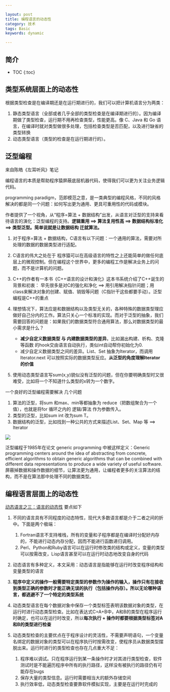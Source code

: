 ```yaml
---

layout: post
title: 编程语言的动态性
category: 技术
tags: Basic
keywords: dynamic

---
```


## 简介

* TOC
{:toc}

## 类型系统层面上的动态性

根据类型检查是在编译期还是在运行期进行的，我们可以把计算机语言分为两类：

1. 静态类型语言（全部或者几乎全部的类型检查是在编译期进行的）。因为编译期做了类型检查，运行期不用再检查类型，性能更高。像 C、Java 和 Go 语言，在编译时就对类型做很多处理，包括检查类型是否匹配，以及进行缺省的类型转换
2. 动态类型语言（类型的检查是在运行期进行的）。


## 泛型编程

来自陈皓《左耳听风》笔记

编程语言的本质是帮助程序猿屏蔽底层机器代码，使得我们可以更为关注业务逻辑代码。

programming paradigm，范即模范之意，是一类典型的编程风格，不同的风格解决的都是同一个问题：如何写出更为通用、更具可重用性的代码或模块。

作者提供了一个视角，从“程序=算法 + 数据结构”出发，从语言对泛型的支持来看待语言的演化：泛型编程的支持。**逻辑重用 ==> 算法复用性高 ==> 数据结构标准化 ==> 类型泛型。简单说就是让数据结构 迁就算法。**

1. 对于程序=算法 + 数据结构，C语言有以下问题：一个通用的算法，需要对所处理的数据的数据类型进行适配。
2. C语言的伟大之处在于 程序猿可以在高级语言的特性之上还能简单的做任何底层上的微观控制。但在编程这个世界中，更多的编程工作是解决业务上的问题，而不是计算机的问题。
3. C++的作者有一本书《C++语言的设计和演化》这本书系统介绍了C++诞生的背景和初衷： 早先很多是对C的强化和净化 ==> 用引用解决指针问题；用class来解决对象的创建、赋值、销毁等问题（C指针干这些都要手动）。泛型编程是C++的重点
4. 理想情况下，算法应是和数据结构以及类型无关的，各种特殊的数据类型理应做好自己分内的工作。算法只关心一个标准的实现。而对于泛型的抽象，我们需要回答的问题是：如果我们的数据类型符合通用算法，那么对数据类型的最小需求是什么？

	* **减少自定义数据类型 与 内建数据类型的差异**。比如漏出构建、析构、克隆等函数 的hook交由语言自动执行，类似int自动帮你初始化为0.
	* 减少自定义数据类型之间的差异。List、Set 抽象为Iterator，而调用Iterator.next 可以按照实际的数据类型反应。**从泛型的角度理解Iterator 的价值**

5. 使用动态类型语言写sum(x,y)貌似没有泛型的问题，但在你要明确类型时又很难受，比如将一个不知道什么类型的x转为一个数字。

一个良好的泛型编程需要解决 几个问题

1. 算法的泛型，将sum 和max、min等都抽象为 reduce（把数组聚合为一个值），也就是将for 循环之内的 逻辑/算法 作为参数传入。
2. 类型的泛型，比如sum int 改为sum T。
3. 数据结构的泛型，比如找到一种公共的方式来描述List、Set、Map 等 ==> Iterator

![](/public/upload/architecture/type_system.png)

泛型编程于1985年在论文 generic programming 中被这样定义：Generic programming centers around the idea of abstracting from concrete, efficient algorithms to obtain generic algorithms that can be combined with different data representations to produce a wide variety of useful software. 屏蔽掉数据和操作数据的细节，让算法更为通用，让编程者更多的关注算法的结构，而不是在算法那中处理不同的数据类型。

## 编程语言层面上的动态性

[动态语言之三：语言的动态性](http://ooaer.iteye.com/blog/1704766) 要点如下

1. 不同的语言具有不同程度的动态特性，现代大多数语言都是介于二者之间的折中。下面是两个极端：

	1. Fortran语言不支持堆栈，所有的变量和子程序都是在编译时分配好内存的，不能进行动态内存分配，因而不能进行函数递归调用。
	2. Perl、Python和Ruby语言可以在运行时修改类的结构或定义，变量的类型可以按需改变，Lisp语言甚至可以在运行时动态地改变自身的代码
	
1. 动态语言有多种定义，本文采用：动态语言是指能够在运行时改变程序结构和变量类型的语言
2. **程序中定义的操作一般需要特定类型的参数作为操作的输入，操作只有在接收到类型正确的参数时才能正确无误的执行（包括操作内存）。所以无论哪种语言，都逃避不了一个特定的类型系统**
3. 动态类型语言在每个数据对象中保存一个类型标签表明该数据对象的类型，在运行时进行动态类型检查。比如在表达式C=A+B中，A和B的类型在程序运行时确定，也可以在运行时改变，所以**每次执行 + 操作时都要根据类型标签对A和B的类型进行检查**
4. 动态类型检查的主要优点在于程序设计的灵活性，不需要声明语句，一个变量名绑定的数据对象的类型可以在程序执行时按需改变，使程序员从数据类型摆脱出来。运行时进行的类型检查也存在几点重大不足：

	1. 程序难以调试。只在程序运行到某一条操作时才对其进行类型检查，软件测试时是不能遍历程序中所有的执行路径，这样没有被执行的路径仍有可能存在bugs
	2. 保存大量的类型信息。运行时需要相当大的额外存储空间
	3. 执行效率低，动态类型检查要靠软件模拟实现，主要是在运行时完成的



